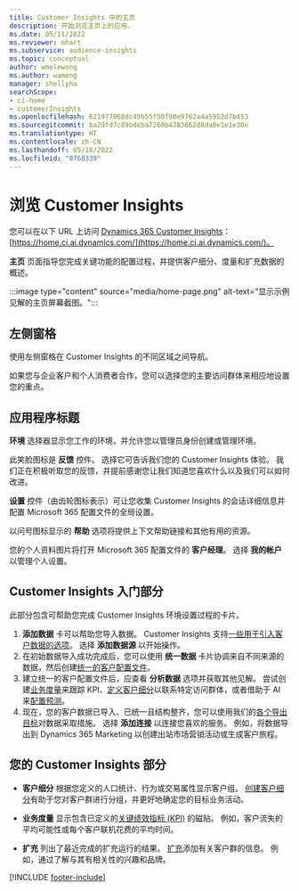 ```yaml
---
title: Customer Insights 中的主页
description: 开始浏览主页上的应用。
ms.date: 05/11/2022
ms.reviewer: mhart
ms.subservice: audience-insights
ms.topic: conceptual
author: wmelewong
ms.author: wameng
manager: shellyha
searchScope:
- ci-home
- customerInsights
ms.openlocfilehash: 621977068dc49b55f50f00e9762a4a5952d7b453
ms.sourcegitcommit: ba29fd7c89bdeba7260b4783662d8da8e1e1e30e
ms.translationtype: HT
ms.contentlocale: zh-CN
ms.lasthandoff: 05/18/2022
ms.locfileid: "8768339"
---
```

# <a name="explore-customer-insights"></a>浏览 Customer Insights

您可以在以下 URL 上访问 [Dynamics 365 Customer Insights](https://home.ci.ai.dynamics.com/)：[https://home.ci.ai.dynamics.com/](https://home.ci.ai.dynamics.com/)。

**主页** 页面指导您完成关键功能的配置过程，并提供客户细分、度量和扩充数据的概述。

:::image type="content" source="media/home-page.png" alt-text="显示示例见解的主页屏幕截图。":::

## <a name="left-side-pane"></a>左侧窗格

使用左侧窗格在 Customer Insights 的不同区域之间导航。

如果您与企业客户和个人消费者合作，您可以选择您的主要访问群体来相应地设置您的重点。

## <a name="application-header"></a>应用程序标题

**环境** 选择器显示您工作的环境，并允许您以管理员身份创建或管理环境。

此笑脸图标是 **反馈** 控件。 选择它可告诉我们您的 Customer Insights 体验。 我们正在积极听取您的反馈，并提前感谢您让我们知道您喜欢什么以及我们可以如何改进。

**设置** 控件（由齿轮图标表示）可让您收集 Customer Insights 的会话详细信息并配置 Microsoft 365 配置文件的全局设置。

以问号图标显示的 **帮助** 选项将提供上下文帮助链接和其他有用的资源。

您的个人资料图片将打开 Microsoft 365 配置文件的 **客户经理**。 选择 **我的帐户** 以管理个人设置。

## <a name="getting-started-with-customer-insights-section"></a>Customer Insights 入门部分

此部分包含可帮助您完成 Customer Insights 环境设置过程的卡片。

1. **添加数据** 卡可以帮助您导入数据。 Customer Insights 支持[一些用于引入客户数据的选项](data-sources.md)。 选择 **添加数据源** 以开始操作。
1. 在初始数据导入成功完成后，您可以使用 **统一数据** 卡片协调来自不同来源的数据，然后创建[统一的客户配置文件](data-unification.md)。 
1. 建立统一的客户配置文件后，应查看 **分析数据** 选项并获取其他见解。 尝试创建[业务度量](measures.md)来跟踪 KPI、[定义客户细分](segments.md)以联系特定访问群体，或者借助于 AI 来[配置预测](predictions-overview.md)。
1. 现在，您的客户数据已导入、已统一且结构整齐，您可以使用我们的[各个导出目标](export-destinations.md)对数据采取措施。 选择 **添加连接** 以连接您喜欢的服务。 例如，将数据导出到 Dynamics 365 Marketing 以创建出站市场营销活动或生成客户旅程。 

## <a name="your-customer-insights-section"></a>您的 Customer Insights 部分

- **客户细分** 根据您定义的人口统计、行为或交易属性显示客户组。 [创建客户细分](segments.md)有助于您对客户群进行分组，并更好地确定您的目标业务活动。

- **业务度量** 显示包含已定义的[关键绩效指标 (KPI)](measures.md) 的磁贴。 例如，客户流失的平均可能性或每个客户联机花费的平均时间。

- **扩充** 列出了最近完成的扩充运行的结果。 [扩充](enrichment-hub.md)添加有关客户群的信息。 例如，通过了解与其有相关性的兴趣和品牌。


[!INCLUDE [footer-include](includes/footer-banner.md)]
